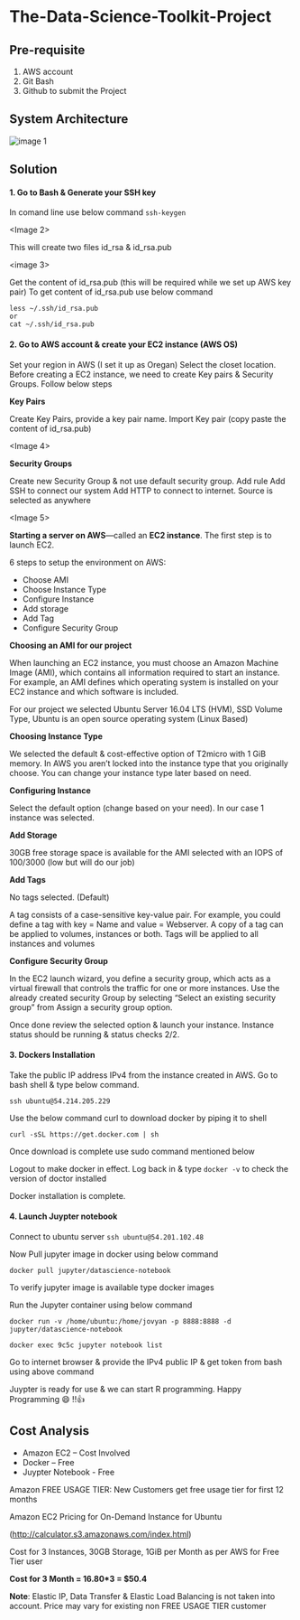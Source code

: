 # The-Data-Science-Toolkit-Project
## Pre-requisite
1.	AWS account
2.	Git Bash 
3.	Github to submit the Project
## System Architecture
![image 1](https://user-images.githubusercontent.com/33742913/34903727-9b3a8a04-f7ec-11e7-94cf-2ab3b6cfe59d.png)
## Solution
#### 1.	Go to Bash & Generate your SSH key
In comand line use below command
```ssh-keygen```

<Image 2>

This will create two files id_rsa & id_rsa.pub
 
 <image 3>
 
Get the content of id_rsa.pub (this will be required while we set up AWS key pair)
To get content of id_rsa.pub use below command
```
less ~/.ssh/id_rsa.pub 
or 
cat ~/.ssh/id_rsa.pub
```
#### 2.	Go to AWS account & create your EC2 instance (AWS OS)
Set your region in AWS (I set it up as Oregan) Select the closet location.
Before creating a EC2 instance, we need to create Key pairs & Security Groups. Follow below steps

**Key Pairs**

Create Key Pairs, provide a key pair name. 
Import Key pair (copy paste the content of id_rsa.pub)
 
 <Image 4>
 
**Security Groups**

Create new Security Group & not use default security group. Add rule
Add SSH to connect our system
Add HTTP to connect to internet. Source is selected as anywhere

<Image 5>
 
**Starting a server on AWS**—called an **EC2 instance**. The first step is to launch EC2.

6 steps to setup the environment on AWS:
- Choose AMI
- Choose Instance Type
-	Configure Instance
-	Add storage
-	Add Tag
-	Configure Security Group

**Choosing an AMI for our project**

When launching an EC2 instance, you must choose an Amazon Machine Image (AMI), which contains all information required to start an instance. For example, an AMI defines which operating system is installed on your EC2 instance and which software is included.

For our project we selected Ubuntu Server 16.04 LTS (HVM), SSD Volume Type, Ubuntu is an open source operating system (Linux Based)

**Choosing Instance Type**

We selected the default & cost-effective option of T2micro with 1 GiB memory. In AWS you aren’t locked into the instance type that you originally choose. You can change your instance type later based on need.

**Configuring Instance**

Select the default option (change based on your need). In our case 1 instance was selected.

**Add Storage**

30GB free storage space is available for the AMI selected with an IOPS of 100/3000 (low but will do our job)

**Add Tags**

No tags selected. (Default)

A tag consists of a case-sensitive key-value pair. For example, you could define a tag with key = Name and value = Webserver. A copy of a tag can be applied to volumes, instances or both.
Tags will be applied to all instances and volumes

**Configure Security Group**

In the EC2 launch wizard, you define a security group, which acts as a virtual firewall that controls the traffic for one or more instances. Use the already created security Group by selecting “Select an existing security group” from Assign a security group option.

Once done review the selected option & launch your instance. Instance status should be running & status checks 2/2.

#### 3.	Dockers Installation

Take the public IP address IPv4 from the instance created in AWS. Go to bash shell & type below command.

```ssh ubuntu@54.214.205.229```
 
Use the below command curl to download docker by piping it to shell

```curl -sSL https://get.docker.com | sh```

Once download is complete use sudo command mentioned below
 
Logout to make docker in effect. Log back in & type ```docker -v``` to check the version of doctor installed
 
Docker installation is complete.

#### 4.	Launch Juypter notebook

Connect to ubuntu server ```ssh ubuntu@54.201.102.48```

Now Pull jupyter image in docker using below command

```docker pull jupyter/datascience-notebook```

To verify jupyter image is available type docker images 
 
 
Run the Jupyter container using below command

```docker run -v /home/ubuntu:/home/jovyan -p 8888:8888 -d jupyter/datascience-notebook```
 
```docker exec 9c5c jupyter notebook list```

Go to internet browser & provide the IPv4 public IP & get token from bash using above command 
 

Juypter is ready for use & we can start R programming. Happy Programming :smile: !!:thumbsup:

## Cost Analysis

- Amazon EC2 – Cost Involved
- Docker – Free
- Juypter Notebook - Free

Amazon FREE USAGE TIER: New Customers get free usage tier for first 12 months

Amazon EC2 Pricing for On-Demand Instance for Ubuntu 


(http://calculator.s3.amazonaws.com/index.html)
 
 
Cost for 3 Instances, 30GB Storage, 1GiB per Month as per AWS for Free Tier user


**Cost for 3 Month = 16.80*3 = $50.4**

**Note**: Elastic IP, Data Transfer & Elastic Load Balancing is not taken into account. Price may vary for existing non FREE USAGE TIER customer


